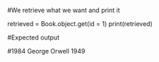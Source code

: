 
#We retrieve what we want and print it

retrieved = Book.object.get(id = 1)
print(retrieved)


#Expected output

#1984 George Orwell 1949

